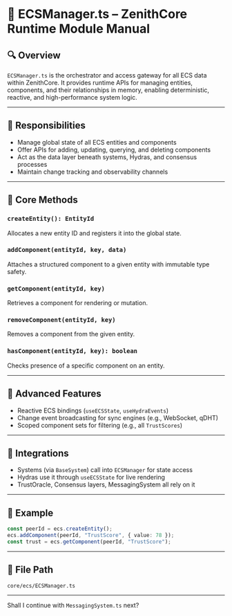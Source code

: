 
# 🧠 ECSManager.ts – ZenithCore Runtime Module Manual

## 🔍 Overview

`ECSManager.ts` is the orchestrator and access gateway for all ECS data within ZenithCore. It provides runtime APIs for managing entities, components, and their relationships in memory, enabling deterministic, reactive, and high-performance system logic.

---

## 🎯 Responsibilities

- Manage global state of all ECS entities and components
- Offer APIs for adding, updating, querying, and deleting components
- Act as the data layer beneath systems, Hydras, and consensus processes
- Maintain change tracking and observability channels

---

## 🧠 Core Methods

### `createEntity(): EntityId`
Allocates a new entity ID and registers it into the global state.

### `addComponent(entityId, key, data)`
Attaches a structured component to a given entity with immutable type safety.

### `getComponent(entityId, key)`
Retrieves a component for rendering or mutation.

### `removeComponent(entityId, key)`
Removes a component from the given entity.

### `hasComponent(entityId, key): boolean`
Checks presence of a specific component on an entity.

---

## 🔧 Advanced Features

- Reactive ECS bindings (`useECSState`, `useHydraEvents`)
- Change event broadcasting for sync engines (e.g., WebSocket, qDHT)
- Scoped component sets for filtering (e.g., all `TrustScores`)

---

## 🔗 Integrations

- Systems (via `BaseSystem`) call into `ECSManager` for state access
- Hydras use it through `useECSState` for live rendering
- TrustOracle, Consensus layers, MessagingSystem all rely on it

---

## 📐 Example

```ts
const peerId = ecs.createEntity();
ecs.addComponent(peerId, "TrustScore", { value: 78 });
const trust = ecs.getComponent(peerId, "TrustScore");
```

---

## 📁 File Path

```
core/ecs/ECSManager.ts
```

---

Shall I continue with `MessagingSystem.ts` next?
